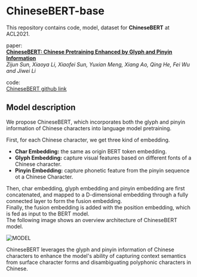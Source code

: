 # ChineseBERT-base

This repository contains code, model, dataset for **ChineseBERT** at ACL2021.

paper:  
**[ChineseBERT: Chinese Pretraining Enhanced by Glyph and Pinyin Information](https://arxiv.org/abs/2106.16038)**  
*Zijun Sun, Xiaoya Li, Xiaofei Sun, Yuxian Meng, Xiang Ao, Qing He, Fei Wu and Jiwei Li*

code:   
[ChineseBERT github link](https://github.com/ShannonAI/ChineseBert)

## Model description
We propose ChineseBERT, which incorporates both the glyph and pinyin information of Chinese
characters into language model pretraining.  
 
First, for each Chinese character, we get three kind of embedding.
 - **Char Embedding:** the same as origin BERT token embedding.
 - **Glyph Embedding:** capture visual features based on different fonts of a Chinese character.
 - **Pinyin Embedding:** capture phonetic feature from the pinyin sequence ot a Chinese Character.
 
Then, char embedding, glyph embedding and pinyin embedding 
are first concatenated, and mapped to a D-dimensional embedding through a fully 
connected layer to form the fusion embedding.   
Finally, the fusion embedding is added with the position embedding, which is fed as input to the BERT model.  
The following image shows an overview architecture of ChineseBERT model.
 
![MODEL](https://raw.githubusercontent.com/ShannonAI/ChineseBert/main/images/ChineseBERT.png)

ChineseBERT leverages the glyph and pinyin information of Chinese 
characters to enhance the model's ability of capturing
context semantics from surface character forms and
disambiguating polyphonic characters in Chinese.